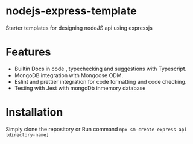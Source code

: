 # nodejs-express-template
Starter templates for designing nodeJS  api using expressjs 

# Features
* Builtin Docs in code , typechecking and suggestions with Typescript.
* MongoDB integration with Mongoose ODM.
* Eslint and prettier integration for code formatting and code checking.
* Testing with Jest with mongoDb inmemory database  

# Installation

Simply clone the repository or Run command `npx sm-create-express-api [directory-name]`
